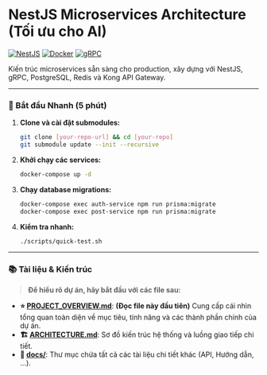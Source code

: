 # NestJS Microservices Architecture (Tối ưu cho AI)

[![NestJS](https://img.shields.io/badge/NestJS-10.x-red.svg)](https://nestjs.com/)
[![Docker](https://img.shields.io/badge/Docker-20.x-blue.svg)](https://docker.com/)
[![gRPC](https://img.shields.io/badge/gRPC-latest-brightgreen.svg)](https://grpc.io/)

Kiến trúc microservices sẵn sàng cho production, xây dựng với NestJS, gRPC, PostgreSQL, Redis và Kong API Gateway.

---

### 🚀 Bắt đầu Nhanh (5 phút)

1.  **Clone và cài đặt submodules:**
    ```bash
    git clone [your-repo-url] && cd [your-repo]
    git submodule update --init --recursive
    ```

2.  **Khởi chạy các services:**
    ```bash
    docker-compose up -d
    ```

3.  **Chạy database migrations:**
    ```bash
    docker-compose exec auth-service npm run prisma:migrate
    docker-compose exec post-service npm run prisma:migrate
    ```

4.  **Kiểm tra nhanh:**
    ```bash
    ./scripts/quick-test.sh
    ```

---

### 📚 **Tài liệu & Kiến trúc**

> **Để hiểu rõ dự án, hãy bắt đầu với các file sau:**

*   **⭐ [PROJECT_OVERVIEW.md](./PROJECT_OVERVIEW.md)**: **(Đọc file này đầu tiên)** Cung cấp cái nhìn tổng quan toàn diện về mục tiêu, tính năng và các thành phần chính của dự án.
*   **🏗️ [ARCHITECTURE.md](./ARCHITECTURE.md)**: Sơ đồ kiến trúc hệ thống và luồng giao tiếp chi tiết.
*   **📖 [docs/](./docs/)**: Thư mục chứa tất cả các tài liệu chi tiết khác (API, Hướng dẫn, ...).
